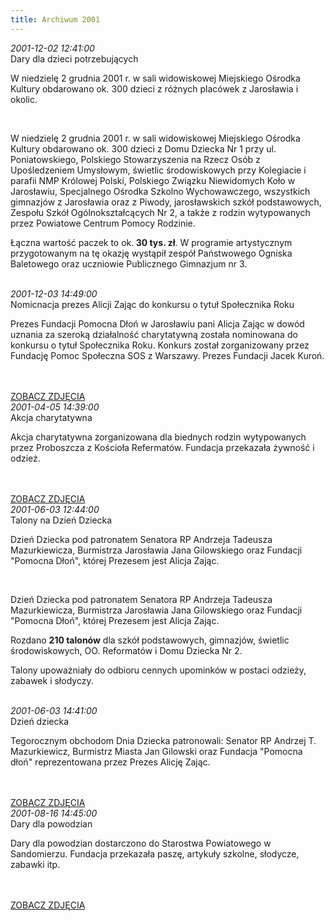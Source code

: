 ```yaml
---
title: Archiwum 2001
---
```


<div class="archiveItem">
<i>2001-12-02 12:41:00</i><br>
Dary dla dzieci potrzebujących<p>W niedzielę 2 grudnia 2001 r. w sali widowiskowej Miejskiego Ośrodka Kultury obdarowano ok. 300 dzieci z różnych placówek z Jarosławia i okolic.</p><br>
<p>W niedzielę 2 grudnia 2001 r. w sali widowiskowej Miejskiego Ośrodka Kultury obdarowano ok. 300 dzieci z Domu Dziecka Nr 1 przy ul. Poniatowskiego, Polskiego Stowarzyszenia na Rzecz Osób z Upośledzeniem Umysłowym, świetlic środowiskowych przy Kolegiacie i parafii NMP Królowej Polski, Polskiego Związku Niewidomych Koło w Jarosławiu, Specjalnego Ośrodka Szkolno Wychowawczego, wszystkich gimnazjów z Jarosławia oraz z Piwody, jarosławskich szkół podstawowych, Zespołu Szkół Ogólnokształcących Nr 2, a także z rodzin wytypowanych przez Powiatowe Centrum Pomocy Rodzinie.</p><p>Łączna wartość paczek to ok.<strong> 30 tys. zł</strong>. W programie artystycznym przygotowanym na tę okazję wystąpił zespół Państwowego Ogniska Baletowego oraz uczniowie Publicznego Gimnazjum nr 3.</p><br>
</div>
<div class="archiveItem">
<i>2001-12-03 14:49:00</i><br>
Nomicnacja prezes Alicji Zając do konkursu o tytuł Społecznika Roku<p>Prezes Fundacji Pomocna Dłoń w Jarosławiu pani Alicja Zając w dowód uznania za szeroką działalność charytatywną została nominowana do konkursu o tytuł Społecznika Roku. Konkurs został zorganizowany przez Fundację Pomoc Społeczna SOS z Warszawy. Prezes Fundacji Jacek Kuroń.</p><br>
<br>
<a href="#" class="loadImages">ZOBACZ ZDJĘCIA</a><br>
<div class="centerImgsEmpty">
<a href="img/archive_files/02/spolecznik_roku.jpg" target="_blank"><img data-src="img/archive_files/02/spolecznik_roku.jpg" /></a><br>
</div>
</div>
<div class="archiveItem">
<i>2001-04-05 14:39:00</i><br>
Akcja charytatywna<p>Akcja charytatywna zorganizowana dla biednych rodzin wytypowanych przez Proboszcza z Kościoła Refermatów. Fundacja przekazała żywność i odzież.</p><br>
<br>
<a href="#" class="loadImages">ZOBACZ ZDJĘCIA</a><br>
<div class="centerImgsEmpty">
<a href="img/archive_files/02/skanuj0002.jpg" target="_blank"><img data-src="img/archive_files/02/skanuj0002.jpg" /></a><br>
<a href="img/archive_files/02/skanuj0003.jpg" target="_blank"><img data-src="img/archive_files/02/skanuj0003.jpg" /></a><br>
</div>
</div>
<div class="archiveItem">
<i>2001-06-03 12:44:00</i><br>
Talony na Dzień Dziecka<p>Dzień Dziecka pod patronatem Senatora RP Andrzeja Tadeusza Mazurkiewicza, Burmistrza Jarosławia Jana Gilowskiego oraz Fundacji "Pomocna Dłoń", której Prezesem jest Alicja Zając.</p><br>
<p>Dzień Dziecka pod patronatem Senatora RP Andrzeja Tadeusza Mazurkiewicza, Burmistrza Jarosławia Jana Gilowskiego oraz Fundacji "Pomocna Dłoń", której Prezesem jest Alicja Zając.</p><p>Rozdano <strong>210 talonów</strong> dla szkół podstawowych, gimnazjów, świetlic środowiskowych, OO. Reformatów i Domu Dziecka Nr 2.</p><p>Talony upoważniały do odbioru cennych upominków w postaci odzieży, zabawek i słodyczy.</p><br>
</div>
<div class="archiveItem">
<i>2001-06-03 14:41:00</i><br>
Dzień dziecka<p>Tegorocznym obchodom Dnia Dziecka patronowali: Senator RP Andrzej T. Mazurkiewicz, Burmistrz Miasta Jan Gilowski oraz Fundacja "Pomocna dłoń" reprezentowana przez Prezes Alicję Zając.</p><br>
<br>
<a href="#" class="loadImages">ZOBACZ ZDJĘCIA</a><br>
<div class="centerImgsEmpty">
<a href="img/archive_files/01/dzien_dziecka_2002[1].jpg" target="_blank"><img data-src="img/archive_files/01/dzien_dziecka_2002[1].jpg" /></a><br>
<a href="img/archive_files/01/dzien_dziecka[1].jpg" target="_blank"><img data-src="img/archive_files/01/dzien_dziecka[1].jpg" /></a><br>
<a href="img/archive_files/01/1dzien_dziecka_2002[1].jpg" target="_blank"><img data-src="img/archive_files/01/1dzien_dziecka_2002[1].jpg" /></a><br>
<a href="img/archive_files/01/__b_dc22235867a182c2eb4282a6c5251202.jpg" target="_blank"><img data-src="img/archive_files/01/__b_dc22235867a182c2eb4282a6c5251202.jpg" /></a><br>
</div>
</div>
<div class="archiveItem">
<i>2001-08-16 14:45:00</i><br>
Dary dla powodzian<p>Dary dla powodzian dostarczono do Starostwa Powiatowego w Sandomierzu. Fundacja przekazała paszę, artykuły szkolne, słodycze, zabawki itp.</p><br>
<br>
<a href="#" class="loadImages">ZOBACZ ZDJĘCIA</a><br>
<div class="centerImgsEmpty">
<a href="img/archive_files/01/dary-dla-powodzian.jpg" target="_blank"><img data-src="img/archive_files/01/dary-dla-powodzian.jpg" /></a><br>
<a href="img/archive_files/01/dary_dla_powodzian.jpg" target="_blank"><img data-src="img/archive_files/01/dary_dla_powodzian.jpg" /></a><br>
</div>
</div>
